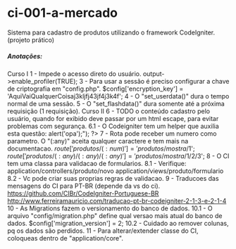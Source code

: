 # ci-001-a-mercado
Sistema para cadastro de produtos utilizando o framework CodeIgniter. (projeto prático)

##### Anotações:

Curso I
1 - Impede o acesso direto do usuário.
    <?php if ( ! defined('BASEPATH')) exit('No direct script access allowed');
2 - Exibe informações que auxiliam no debugging da aplicação.
    $this->output->enable_profiler(TRUE);
3 - Para usar a sessão é preciso configurar a chave de criptografia em "config.php".
    $config['encryption_key'] = 'AquiVaiQualquerCoisaj3kljfj43jf4j3k4f';
4 - O "set_userdata()" dura o tempo normal de uma sessão.
5 - O "set_flashdata()" dura somente até a próxima requisição (1 requisição).
Curso II
6 - TODO o conteúdo cadastro pelo usuário, quando for exibido deve passar por um html escape, para evitar problemas com segurança.
    6.1 - O Codeigniter tem um helper que auxilia esta questão:
    <?php echo html_escape("<script>alert('opa');</script>"); ?>
7 - Rota pode receber um numero como parametro. O "(:any)" aceita qualquer caractere e tem mais na documentacao.
    $route['produtos/(:num)'] = 'produtos/mostra/$1';
    $route['produtos/(:any)/(:any)/(:any)'] = 'produtos/mostra/$1/$2/$3';
8 - O CI tem uma classa para validacao de formularios.
    8.1 - Verifique:
        application/controllers/produto/novo
        application/views/produto/formulario
    8.2 - Vc pode criar suas proprias regras de validacao.
9 - Traducoes das mensagens do CI para PT-BR (depende da vs do ci).
    https://github.com/CIBr/CodeIgniter-Portuguese-BR
    http://www.ferreiramauricio.com/traducao-pt-br-codeigniter-2-1-3-e-2-1-4
10 - As Migrations fazem o versionamento do banco de dados.
    10.1 - O arquivo "config/migration.php" define qual versao mais atual do banco de dados.
        $config['migration_version'] = 2;
    10.2 - Cuidado ao remover colunas, pq os dados são perdidos.
11 - Para alterar/extender classe do CI, coloqueas dentro de "application/core".
